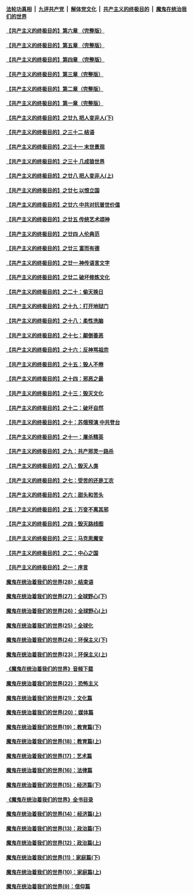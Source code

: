 

####  [法轮功真相](../../../../basic/blob/master/README.md?t=04020230) &nbsp;|&nbsp; [九评共产党](../../../../9ping.md/blob/master/README.md?t=04020230) &nbsp;|&nbsp; [解体党文化](../../../../jtdwh.md/blob/master/README.md?t=04020230)  &nbsp;|&nbsp; [共产主义的终极目的](../../../../gczydzjmd.md/blob/master/README.md?t=04020230) &nbsp;|&nbsp; [魔鬼在统治我们的世界](../../../../mgztzwmdsj.md/blob/master/README.md?t=04020230) 

#### [【共产主义的终极目的】第六章 （完整版）](../pages/nsc422/n11428913.md?t=04020230) 

#### [【共产主义的终极目的】第五章 （完整版）](../pages/nsc422/n11428912.md?t=04020230) 

#### [【共产主义的终极目的】第四章 （完整版）](../pages/nsc422/n11428907.md?t=04020230) 

#### [【共产主义的终极目的】第三章（完整版）](../pages/nsc422/n11428848.md?t=04020230) 

#### [【共产主义的终极目的】第二章（完整版）](../pages/nsc422/n11428831.md?t=04020230) 

#### [【共产主义的终极目的】第一章（完整版）](../pages/nsc422/n11417651.md?t=04020230) 

#### [【共产主义的终极目的】之廿九 把人变非人(下)](../pages/nsc422/n11344140.md?t=04020230) 

#### [【共产主义的终极目的】之三十二 结语](../pages/nsc422/n11360535.md?t=04020230) 

#### [【共产主义的终极目的】之三十一 末世景观](../pages/nsc422/n11351129.md?t=04020230) 

#### [【共产主义的终极目的】之三十 几成狼世界](../pages/nsc422/n11348280.md?t=04020230) 

#### [【共产主义的终极目的】之廿八 把人变非人(上)](../pages/nsc422/n11340492.md?t=04020230) 

#### [【共产主义的终极目的】之廿七 以恨立国](../pages/nsc422/n11336944.md?t=04020230) 

#### [【共产主义的终极目的】之廿六 中共对抗普世价值](../pages/nsc422/n11324785.md?t=04020230) 

#### [【共产主义的终极目的】之廿五 传统艺术颂神](../pages/nsc422/n11296396.md?t=04020230) 

#### [【共产主义的终极目的】之廿四 人伦典范](../pages/nsc422/n11296397.md?t=04020230) 

#### [【共产主义的终极目的】之廿三 富而有德](../pages/nsc422/n11283598.md?t=04020230) 

#### [【共产主义的终极目的】之廿一 神传语言文字](../pages/nsc422/n11263265.md?t=04020230) 

#### [【共产主义的终极目的】之廿二 破坏修炼文化](../pages/nsc422/n11245728.md?t=04020230) 

#### [【共产主义的终极目的】之二十：偷天换日](../pages/nsc422/n11238846.md?t=04020230) 

#### [【共产主义的终极目的】之十九：打开地狱门](../pages/nsc422/n11206376.md?t=04020230) 

#### [【共产主义的终极目的】之十八：柔性洗脑](../pages/nsc422/n11199994.md?t=04020230) 

#### [【共产主义的终极目的】之十七：颠倒善恶](../pages/nsc422/n11179782.md?t=04020230) 

#### [【共产主义的终极目的】之十六：反神骂祖宗](../pages/nsc422/n11166798.md?t=04020230) 

#### [【共产主义的终极目的】之十五：毁人不倦](../pages/nsc422/n11166792.md?t=04020230) 

#### [【共产主义的终极目的】之十四：邪恶之最](../pages/nsc422/n11150249.md?t=04020230) 

#### [【共产主义的终极目的】之十三：毁灭文化](../pages/nsc422/n11135227.md?t=04020230) 

#### [【共产主义的终极目的】之十二：破坏自然](../pages/nsc422/n11135214.md?t=04020230) 

#### [【共产主义的终极目的】之十：苏俄预演 中共登台](../pages/nsc422/n11118424.md?t=04020230) 

#### [【共产主义的终极目的】之十一：屠杀精英](../pages/nsc422/n11118442.md?t=04020230) 

#### [【共产主义的终极目的】之九：共产邪灵一路杀](../pages/nsc422/n11114139.md?t=04020230) 

#### [【共产主义的终极目的】之八：毁灭人类](../pages/nsc422/n11108503.md?t=04020230) 

#### [【共产主义的终极目的】之七：受苦的还是工农](../pages/nsc422/n11101809.md?t=04020230) 

#### [【共产主义的终极目的】之六：甜头和苦头](../pages/nsc422/n11096971.md?t=04020230) 

#### [【共产主义的终极目的】之五：万变不离其邪](../pages/nsc422/n11091285.md?t=04020230) 

#### [【共产主义的终极目的】之四：毁灭路线图](../pages/nsc422/n11086284.md?t=04020230) 

#### [【共产主义的终极目的】之三：马克思魔变](../pages/nsc422/n11061941.md?t=04020230) 

#### [【共产主义的终极目的】之二：中心之国](../pages/nsc422/n11047728.md?t=04020230) 

#### [【共产主义的终极目的】之一：序言](../pages/nsc422/n11086077.md?t=04020230) 

#### [魔鬼在统治着我们的世界(28)：结束语](../pages/nsc422/n10936246.md?t=04020230) 

#### [魔鬼在统治着我们的世界(27)：全球野心(下)](../pages/nsc422/n10928319.md?t=04020230) 

#### [魔鬼在统治着我们的世界(26)：全球野心(上)](../pages/nsc422/n10900318.md?t=04020230) 

#### [魔鬼在统治着我们的世界(25)：全球化](../pages/nsc422/n10788205.md?t=04020230) 

#### [魔鬼在统治着我们的世界(24)：环保主义(下)](../pages/nsc422/n10695307.md?t=04020230) 

#### [魔鬼在统治着我们的世界(23)：环保主义(上)](../pages/nsc422/n10688613.md?t=04020230) 

#### [《魔鬼在统治着我们的世界》音频下载](../pages/nsc422/n10635553.md?t=04020230) 

#### [魔鬼在统治着我们的世界(22)：恐怖主义](../pages/nsc422/n10614727.md?t=04020230) 

#### [魔鬼在统治着我们的世界(21)：文化篇](../pages/nsc422/n10597706.md?t=04020230) 

#### [魔鬼在统治着我们的世界(20)：媒体篇](../pages/nsc422/n10586579.md?t=04020230) 

#### [魔鬼在统治着我们的世界(19)：教育篇(下)](../pages/nsc422/n10564808.md?t=04020230) 

#### [魔鬼在统治着我们的世界(18)：教育篇(上)](../pages/nsc422/n10526970.md?t=04020230) 

#### [魔鬼在统治着我们的世界(17)：艺术篇](../pages/nsc422/n10499093.md?t=04020230) 

#### [魔鬼在统治着我们的世界(16)：法律篇](../pages/nsc422/n10485969.md?t=04020230) 

#### [魔鬼在统治着我们的世界(15)：经济篇(下)](../pages/nsc422/n10469975.md?t=04020230) 

#### [《魔鬼在统治着我们的世界》全书目录](../pages/nsc422/n10464261.md?t=04020230) 

#### [魔鬼在统治着我们的世界(14)：经济篇(上)](../pages/nsc422/n10457370.md?t=04020230) 

#### [魔鬼在统治着我们的世界(13)：政治篇(下)](../pages/nsc422/n10448270.md?t=04020230) 

#### [魔鬼在统治着我们的世界(12)：政治篇(上)](../pages/nsc422/n10444576.md?t=04020230) 

#### [魔鬼在统治着我们的世界(11)：家庭篇(下)](../pages/nsc422/n10440961.md?t=04020230) 

#### [魔鬼在统治着我们的世界(10)：家庭篇(上)](../pages/nsc422/n10435448.md?t=04020230) 

#### [魔鬼在统治着我们的世界(9)：信仰篇](../pages/nsc422/n10432159.md?t=04020230) 

